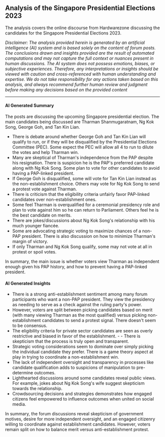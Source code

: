 ## Analysis of the Singapore Presidential Elections 2023

The analysis covers the online discourse from Hardwarezone discussing the candidates for the Singapore Presidential Elections 2023.

*Disclaimer: The analysis provided herein is generated by an artificial intelligence (AI) system
and is based solely on the content of forum posts. The conclusions drawn and insights provided
are the result of automated computations and may not capture the full context or nuances
present in human discussions. The AI system does not possess emotions, biases, or subjective
experiences. Therefore, any interpretations or insights should be viewed with caution and
cross-referenced with human understanding and expertise. We do not take responsibility for any
actions taken based on this analysis, and always recommend further human review and
judgment before making any decisions based on the provided content*

---

#### AI Generated Summary

The posts are discussing the upcoming Singapore presidential election. The main
candidates being discussed are Tharman Shanmugaratnam, Ng Kok Song, George
Goh, and Tan Kin Lian.
- There is debate around whether George Goh and Tan Kin Lian will qualify to run, or if
they will be disqualified by the Presidential Elections Committee (PEC). Some expect the
PEC will allow all 4 to run to dilute the votes and help Tharman win.
- Many are skeptical of Tharman's independence from the PAP despite his resignation.
There is suspicion he is the PAP's preferred candidate along with Ng Kok Song. Some
plan to vote for other candidates to avoid having a PAP-linked president.
- If George Goh is disqualified, some will vote for Tan Kin Lian instead as the
non-establishment choice. Others may vote for Ng Kok Song to send a protest vote
against Tharman.
- There is criticism that the eligibility criteria unfairly favor PAP-linked candidates over
non-establishment ones.
- Some feel Tharman is overqualified for a ceremonial presidency role and plan to vote
against him so he can return to Parliament. Others feel he is the best candidate on
merits.
- There are jokes/discussions about Ng Kok Song's relationship with his much younger
fiancée.
- Some are advocating strategic voting to maximize chances of a non-PAP president.
There is also discussion on how to minimize Tharman's margin of victory.
- If only Tharman and Ng Kok Song qualify, some may not vote at all in protest or spoil
votes.

In summary, the main issue is whether voters view Tharman as independent enough given his
PAP history, and how to prevent having a PAP-linked president.

#### AI Generated Insights

- There is a strong anti-establishment sentiment among many forum participants who want
a non-PAP president. They view the presidency as needing to serve as a check against
the ruling party's power.
- However, voters are split between picking candidates based on merit (with many viewing
Tharman as the most qualified) versus picking non-establishment candidates to send a
protest signal. There doesn't seem to be consensus.
- The eligibility criteria for private sector candidates are seen as overly restrictive and
biased in favor of the establishment. - - There is skepticism that the process is truly open
and transparent.
- Strategic voting considerations seem to dominate over simply picking the individual
candidate they prefer. There is a game theory aspect at play in trying to coordinate a
non-establishment win.
- The lack of independent oversight and transparency in processes like candidate
qualification adds to suspicions of manipulation to pre-determine outcomes.
- Lighthearted discussions around some candidates reveal public views. For example,
jokes about Ng Kok Song's wife suggest skepticism towards the relationship.
- Crowdsourcing decisions and strategies demonstrates how engaged citizens feel
empowered to influence outcomes when united on social media.

In summary, the forum discussions reveal skepticism of government motives, desire for more
independent oversight, and an engaged citizenry willing to coordinate against establishment
candidates. However, voters remain split on how to balance merit versus anti-establishment
protest.

